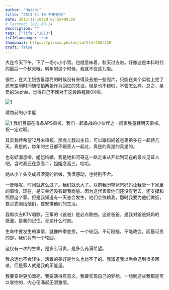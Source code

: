 ```yaml
---
author: "Huizhi"
title: "2013-11-10 不用悲秋"
date: 2013-11-10T20:07:58+08:00
# lastmod: 2021-10-14
description: ""
tags: ["life","2013"]
isCJKLanguage: true
thumbnail: https://picsum.photos/id/514/400/250
draft: false
---
```


大连今天下午，下了一场小小小雪。也就意味着，秋天过去啦。好像这是本科时代的最后一个秋天哦，明年的这个时候，我就不在这儿啦。

很忙，在大工银杏最漂亮的时候没有来得及去拍一些照片，只能在某个实验上完了还有空闲时间随便拍两张作为回忆的凭证。但是也不错啦，不管怎么样，总之，亲爱的Sophia，觉得自己不愧对于这段路程就OK啦。

![1](/img/20131110/1.png)

建馆前的小木屋

![1](/img/20131110/2.png)
我们目前在准备APS审核，我们一起备战的小伙伴之一闫家胜童鞋明天审核。祝一定过啊。

其实我特希望12月末审核，那会儿我过生日，可以跟妈妈爸爸弟弟多在一起待几天。真是的，每年的生日都不跟家人一起过，真是的真是的真是的。

也有好消息啦。姐姐结婚，我是她和河哥这一路走来从开始到现在的最长见证人吧。当时我还在念高二，姐姐念高三，哈哈。

她从小丫头变成最漂亮的新娘，我很感动，也特别不舍。

一眨眼呢，时间就这么过了。我们就长大了。以前我盼望爸爸妈妈让我管一下家里的事情，现在，是庆幸还没有跟我商量。因为这代表着他们还没有老去，还支撑和照顾这个家。但是我知道有一天总会发生，他们会依赖我，那时我要为他们做饭，要买衣服给他们，要安排他们的生活。

我每次去KTV唱歌，王筝的《爸爸》是必点歌曲。这首爸爸，是我对爸爸妈妈的感激，是我的记住，无论什么时刻。

生命中要发生的事情，就像四季变换，一个轮回，不可阻挡，不能改变。而最可贵的是，我们只有一个轮回。

这仅有一次的生命，是多么可贵，是多么充满希望。

我永远也不会轻生，活着的美好是什么也比不了的。我知道我以后会遇到很多困难，但是家人就是我的正能量。

我要变得更加漂亮，我要活得有意义，我要实现自己的梦想。一想到这些我都是可以掌控的，内心便涌起无限激情。